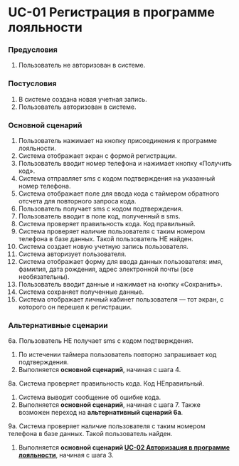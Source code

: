 # UC-01 Регистрация в программе лояльности

### Предусловия

1. Пользователь не авторизован в системе.

### Постусловия

1. В системе создана новая учетная запись.
2. Пользователь авторизован в системе.

### Основной сценарий

1. Пользователь нажимает на кнопку присоединения к программе лояльности.
2. Система отображает экран с формой регистрации.
3. Пользователь вводит номер телефона и нажимает кнопку «Получить код».
4. Система отправляет sms с кодом подтверждения на указанный номер телефона.
5. Система отображает поле для ввода кода с таймером обратного отсчета для повторного запроса кода.
6. Пользователь получает sms с кодом подтверждения.
7. Пользователь вводит в поле код, полученный в sms.
8. Система проверяет правильность кода. Код правильный.
9. Система проверяет наличие пользователя с таким номером телефона в базе данных. Такой пользователь НЕ найден.
10. Система создает новую учетную запись пользователя.
11. Система авторизует пользователя.
12. Система отображает форму для ввода данных пользователя: имя, фамилия, дата рождения, адрес электронной почты 
    (все необязательны).
13. Пользователь вводит данные и нажимает на кнопку «Сохранить».
14. Система сохраняет полученные данные.
15. Система отображает личный кабинет пользователя — тот экран, с которого он перешел к регистрации.

### Альтернативные сценарии

6а. Пользователь НЕ получает sms с кодом подтверждения.

1. По истечении таймера пользователь повторно запрашивает код подтверждения.
2. Выполняется **основной сценарий**, начиная с шага 4.

8а. Система проверяет правильность кода. Код НЕправильный.

1. Система выводит сообщение об ошибке кода.
2. Выполняется **основной сценарий**, начиная с шага 7. Также возможен переход на **альтернативный сценарий 6а**.

9a. Система проверяет наличие пользователя с таким номером телефона в базе данных. Такой пользователь найден.

1. Выполняется **основной сценарий [UC-02 Авторизация в программе лояльности](uc02.md)**, начиная с шага 3.